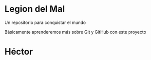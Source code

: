 # Legion del Mal
Un repositorio para conquistar el mundo

Básicamente aprenderemos más sobre Git y GitHub con este proyecto

# Héctor